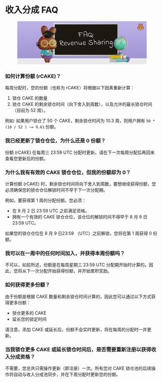 # 收入分成 FAQ

<figure><img src="../../.gitbook/assets/image (10).png" alt=""><figcaption></figcaption></figure>

### 如何计算份额 (rCAKE)？&#x20;

每周分配时，您的份额（也称为 rCAKE）将根据以下因素重新计算：&#x20;

1. 锁仓 CAKE 的数量&#x20;
2. 锁仓 CAKE 的剩余锁仓时间（向下舍入到周数），以及允许的最长锁仓时间（目前为 52 周）。&#x20;

例如: 如果用户锁仓了 50 个 CAKE，剩余锁仓时间为 10.3 周，则用户拥有 `50 * (10 / 52 ) ~= 9.61` 份额。&#x20;

### 我已经更新了锁仓仓位，为什么还是 0 份额？

&#x20;份额 (rCAKE) 在每周三 23:59 UTC 分配时更新。请在下一次每周分配后再回来查看您更新后的份额。&#x20;

### 为什么我有有效的  CAKE 锁仓仓位，但我的份额却为 0？&#x20;

计算份额 (rCAKE) 时，剩余锁仓时间将向下舍入到周数，要想继续获得份额，您必须确保您的锁仓仓位解锁时间不早于下一次分配期。&#x20;

例如，要获得第 1 周的分配份额。您必须：

* 在 8 月 2 日 23:59 UTC 之前满足资格。&#x20;
* 拥有一个有效的 CAKE 锁仓仓位，该仓位的解锁时间不得早于 8 月 9 日 23:59 UTC。&#x20;

&#x20;如果您的锁仓仓位在 8 月 9 日23:59 （UTC）之前解锁，您将在第 1 周获得 0 份额。&#x20;

### 我可以在一周中的任何时间加入，并获得本周份额吗？&#x20;

不可以，如前所述，份额是在每周星期三 23:59 UTC 分配期开始时计算的。因此，您将从下一次分配开始获得份额，并开始累积奖励。&#x20;

### 如何获得更多份额？&#x20;

由于份额是根据 CAKE 数量和剩余锁仓时间计算的，因此您可以通过以下方式获得更多份额：&#x20;

* 锁仓更多的 CAKE
* 延长您的锁定时间

&#x20;请注意，添加 CAKE 或延长后，份额不会实时更新，将在每周的分配时一并更新。&#x20;

### 当我锁仓更多 CAKE 或延长锁仓时间后，是否需要重新注册以获得收入分成资格？&#x20;

不需要，您总共只需操作更新（即注册）一次。所有您对 CAKE 锁仓池的后续操作将自动与收入分成池同步，并在下周分配时更新您的份额。

